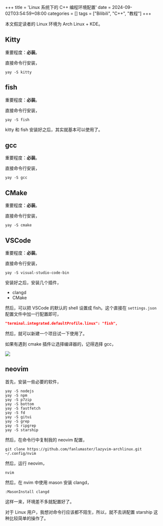 +++
title = 'Linux 系统下的 C++ 编程环境配置'
date = 2024-09-02T03:54:59+08:00
categories = []
tags = ["Bilibili", "C++", "教程"]
+++

本文假定读者的 Linux 环境为 Arch Linux + KDE。

## Kitty

重要程度：**必装**。

直接命令行安装，

```shell
yay -S kitty
```

## fish

重要程度：**必装**。

直接命令行安装，

```shell
yay -S fish
```

kitty 和 fish 安装好之后，其实就基本可以使用了。

## gcc

重要程度：**必装**。

直接命令行安装，

```shell
yay -S gcc
```

## CMake

重要程度：**必装**。

直接命令行安装，

```shell
yay -S cmake
```

## VSCode

重要程度：**必装**。

直接命令行安装，

```shell
yay -S visual-studio-code-bin
```

安装好之后，安装几个插件，

- clangd
- CMake

然后，可以把 VSCode 的默认的 shell 设置成 fish。这个直接在 `settings.json` 配置文件中加一行配置即可，

```json
"terminal.integrated.defaultProfile.linux": "fish",
```

然后，就可以新建一个项目试一下使用了。

如果有遇到 cmake 插件让选择编译器的，记得选择 gcc，

![](https://i.postimg.cc/sfD3BqW9/Screenshot-20240902-093513.png)

## neovim

首先，安装一些必要的软件，

```shell
yay -S nodejs
yay -S npm
yay -S p7zip
yay -S bottom
yay -S fastfetch
yay -S fd
yay -S gitui
yay -S grep
yay -S ripgrep
yay -S starship
```

然后，在命令行中复制我的 neovim 配置，

```shell
git clone https://github.com/fanlumaster/lazyvim-archlinux.git ~/.config/nvim
```

然后，运行 neovim，

```shell
nvim
```

然后，在 nvim 中使用 mason 安装 clangd，

```shell
:MasonInstall clangd
```

这样一来，环境差不多就配置好了。

对于 Linux 用户，我想对命令行应该都不陌生，所以，就不去讲配置 starship 这种比较简单的操作了。


